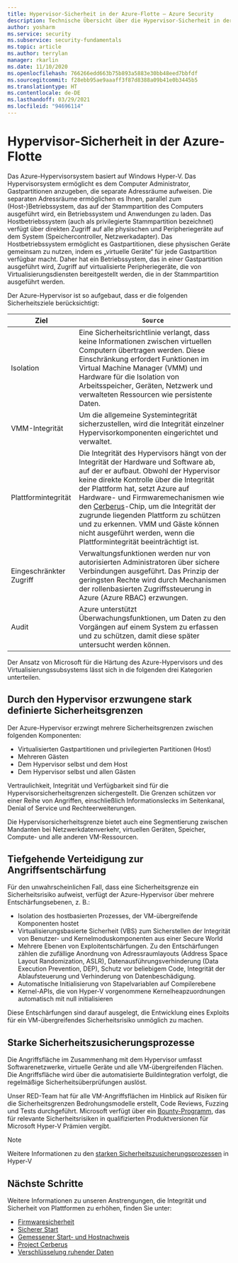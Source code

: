 ```yaml
---
title: Hypervisor-Sicherheit in der Azure-Flotte – Azure Security
description: Technische Übersicht über die Hypervisor-Sicherheit in der Azure-Flotte.
author: yosharm
ms.service: security
ms.subservice: security-fundamentals
ms.topic: article
ms.author: terrylan
manager: rkarlin
ms.date: 11/10/2020
ms.openlocfilehash: 766266edd663b75b893a5883e30bb48eed7bbfdf
ms.sourcegitcommit: f28ebb95ae9aaaff3f87d8388a09b41e0b3445b5
ms.translationtype: HT
ms.contentlocale: de-DE
ms.lasthandoff: 03/29/2021
ms.locfileid: "94696114"
---
```

# <a name="hypervisor-security-on-the-azure-fleet"></a>Hypervisor-Sicherheit in der Azure-Flotte

Das Azure-Hypervisorsystem basiert auf Windows Hyper-V. Das Hypervisorsystem ermöglicht es dem Computer Administrator, Gastpartitionen anzugeben, die separate Adressräume aufweisen. Die separaten Adressräume ermöglichen es Ihnen, parallel zum (Host-)Betriebssystem, das auf der Stammpartition des Computers ausgeführt wird, ein Betriebssystem und Anwendungen zu laden. Das Hostbetriebssystem (auch als privilegierte Stammpartition bezeichnet) verfügt über direkten Zugriff auf alle physischen und Peripheriegeräte auf dem System (Speichercontroller, Netzwerkadapter). Das Hostbetriebssystem ermöglicht es Gastpartitionen, diese physischen Geräte gemeinsam zu nutzen, indem es „virtuelle Geräte“ für jede Gastpartition verfügbar macht. Daher hat ein Betriebssystem, das in einer Gastpartition ausgeführt wird, Zugriff auf virtualisierte Peripheriegeräte, die von Virtualisierungsdiensten bereitgestellt werden, die in der Stammpartition ausgeführt werden.

Der Azure-Hypervisor ist so aufgebaut, dass er die folgenden Sicherheitsziele berücksichtigt:

| Ziel | `Source` |
|--|--|
| Isolation | Eine Sicherheitsrichtlinie verlangt, dass keine Informationen zwischen virtuellen Computern übertragen werden. Diese Einschränkung erfordert Funktionen im Virtual Machine Manager (VMM) und Hardware für die Isolation von Arbeitsspeicher, Geräten, Netzwerk und verwalteten Ressourcen wie persistente Daten. |
| VMM-Integrität | Um die allgemeine Systemintegrität sicherzustellen, wird die Integrität einzelner Hypervisorkomponenten eingerichtet und verwaltet. |
| Plattformintegrität | Die Integrität des Hypervisors hängt von der Integrität der Hardware und Software ab, auf der er aufbaut. Obwohl der Hypervisor keine direkte Kontrolle über die Integrität der Plattform hat, setzt Azure auf Hardware- und Firmwaremechanismen wie den [Cerberus](project-cerberus.md)-Chip, um die Integrität der zugrunde liegenden Plattform zu schützen und zu erkennen. VMM und Gäste können nicht ausgeführt werden, wenn die Plattformintegrität beeinträchtigt ist. |
| Eingeschränkter Zugriff | Verwaltungsfunktionen werden nur von autorisierten Administratoren über sichere Verbindungen ausgeführt. Das Prinzip der geringsten Rechte wird durch Mechanismen der rollenbasierten Zugriffssteuerung in Azure (Azure RBAC) erzwungen. |
| Audit | Azure unterstützt Überwachungsfunktionen, um Daten zu den Vorgängen auf einem System zu erfassen und zu schützen, damit diese später untersucht werden können. |

Der Ansatz von Microsoft für die Härtung des Azure-Hypervisors und des Virtualisierungssubsystems lässt sich in die folgenden drei Kategorien unterteilen.

## <a name="strongly-defined-security-boundaries-enforced-by-the-hypervisor"></a>Durch den Hypervisor erzwungene stark definierte Sicherheitsgrenzen

Der Azure-Hypervisor erzwingt mehrere Sicherheitsgrenzen zwischen folgenden Komponenten:

- Virtualisierten Gastpartitionen und privilegierten Partitionen (Host)
- Mehreren Gästen
- Dem Hypervisor selbst und dem Host
- Dem Hypervisor selbst und allen Gästen

Vertraulichkeit, Integrität und Verfügbarkeit sind für die Hypervisorsicherheitsgrenzen sichergestellt. Die Grenzen schützen vor einer Reihe von Angriffen, einschließlich Informationslecks im Seitenkanal, Denial of Service und Rechteerweiterungen.

Die Hypervisorsicherheitsgrenze bietet auch eine Segmentierung zwischen Mandanten bei Netzwerkdatenverkehr, virtuellen Geräten, Speicher, Compute- und alle anderen VM-Ressourcen.

## <a name="defense-in-depth-exploit-mitigations"></a>Tiefgehende Verteidigung zur Angriffsentschärfung

Für den unwahrscheinlichen Fall, dass eine Sicherheitsgrenze ein Sicherheitsrisiko aufweist, verfügt der Azure-Hypervisor über mehrere Entschärfungsebenen, z. B.:

- Isolation des hostbasierten Prozesses, der VM-übergreifende Komponenten hostet
- Virtualisierungsbasierte Sicherheit (VBS) zum Sicherstellen der Integrität von Benutzer- und Kernelmoduskomponenten aus einer Secure World
- Mehrere Ebenen von Exploitentschärfungen. Zu den Entschärfungen zählen die zufällige Anordnung von Adressraumlayouts (Address Space Layout Randomization, ASLR), Datenausführungsverhinderung (Data Execution Prevention, DEP), Schutz vor beliebigem Code, Integrität der Ablaufsteuerung und Verhinderung von Datenbeschädigung.
- Automatische Initialisierung von Stapelvariablen auf Compilerebene
- Kernel-APIs, die von Hyper-V vorgenommene Kernelheapzuordnungen automatisch mit null initialisieren

Diese Entschärfungen sind darauf ausgelegt, die Entwicklung eines Exploits für ein VM-übergreifendes Sicherheitsrisiko unmöglich zu machen.

## <a name="strong-security-assurance-processes"></a>Starke Sicherheitszusicherungsprozesse

Die Angriffsfläche im Zusammenhang mit dem Hypervisor umfasst Softwarenetzwerke, virtuelle Geräte und alle VM-übergreifenden Flächen. Die Angriffsfläche wird über die automatisierte Buildintegration verfolgt, die regelmäßige Sicherheitsüberprüfungen auslöst.

Unser RED-Team hat für alle VM-Angriffsflächen im Hinblick auf Risiken für die Sicherheitsgrenzen Bedrohungsmodelle erstellt, Code Reviews, Fuzzing und Tests durchgeführt. Microsoft verfügt über ein [Bounty-Programm](https://www.microsoft.com/msrc/bounty-hyper-v), das für relevante Sicherheitsrisiken in qualifizierten Produktversionen für Microsoft Hyper-V Prämien vergibt.

> [!NOTE]
> Weitere Informationen zu den [starken Sicherheitszusicherungsprozessen](../../azure-government/azure-secure-isolation-guidance.md#strong-security-assurance-processes) in Hyper-V

## <a name="next-steps"></a>Nächste Schritte
Weitere Informationen zu unseren Anstrengungen, die Integrität und Sicherheit von Plattformen zu erhöhen, finden Sie unter:

- [Firmwaresicherheit](firmware.md)
- [Sicherer Start](secure-boot.md)
- [Gemessener Start- und Hostnachweis](measured-boot-host-attestation.md)
- [Project Cerberus](project-cerberus.md)
- [Verschlüsselung ruhender Daten](encryption-atrest.md)